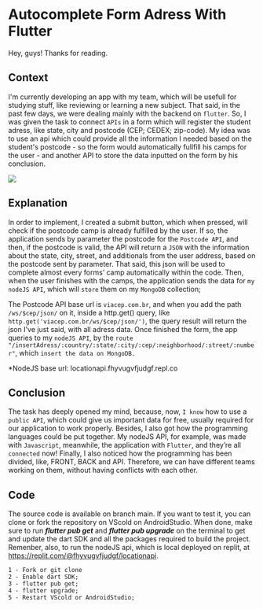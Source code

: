 # Autocomplete Form Adress With Flutter

Hey, guys! Thanks for reading.


## Context
I'm currently developing an app with my team, which will be usefull for studying stuff, like reviewing or learning a new subject. That said, in the past few days, we were dealing mainly with the backend on ```flutter```. So, I was given the task to connect ```APIs``` in a form which will register the student adress, like state, city and postcode (CEP; CEDEX; zip-code). My idea was to use an api which could provide all the information I needed based on the student's postcode - so the form would automatically fullfill his camps for the user - and another API to store the data inputted on the form by his conclusion.  

<div>


  <img src="https://user-images.githubusercontent.com/103438311/209247577-9864a5e7-8d8f-46dc-958a-d080c5645338.png">
</div>


## Explanation
In order to implement, I created a submit button, which when pressed, will check if the postcode camp is already fulfilled by the user. If so, the application sends by parameter the postcode for the ```Postcode API```, and then, if the postcode is valid, the API will return a ```JSON``` with the information about the state, city, street, and additionals from the user address, based on the postcode sent by parameter. That said, this json will be used to complete almost every forms’ camp automatically within the code. Then, when the user finishes with the camps, the application sends the data for ```my nodeJS API```, which will ```store``` them on my ```MongoDB``` collection;


The Postcode API base url is ```viacep.com.br```, and when you add the path ```/ws/$cep/json/``` on it, inside a http.get() query, like ```http.get('viacep.com.br/ws/$cep/json/')```, the query result will return the json I've just said, with all adress data. Once finished 
the form, the app queries to my ```nodeJS API```, by the ```route "/insertAdress/:country/:state/:city/:cep/:neighborhood/:street/:number"```,
which ```insert the data on MongoDB.```

*NodeJS base url: locationapi.fhyvugvfjudgf.repl.co

[comment]: <> (you must add the app video here, who going to show how it's working)

## Conclusion
The task has deeply opened my mind, because, now, ```I know``` how to use a ```public API```, which could give us important data for free, usually required for our application to work properly. Besides, I also got how the programming languages could be put together. My nodeJS API, for example, was made with ```Javascript```, meanwhile, the application with ```Flutter```, and they’re all ```connected``` now! Finally, I also noticed how the programming has been divided, like, FRONT, BACK and API. Therefore, we can have different teams working on them, without having conflicts with each other.

## Code
The source code is available on branch main. If you want to test it, you can clone or fork the repository on VScold on AndroidStudio. When done, make sure to run ***flutter pub get*** and ***flutter pub upgrade*** on the terminal to get and update the dart SDK and all the packages required to build the project. Remenber, also, to run the nodeJS api, which is local deployed on replit, at https://replit.com/@fhyvugvfjudgf/locationapi.

```
1 - Fork or git clone
2 - Enable dart SDK;
3 - flutter pub get;
4 - flutter upgrade;
5 - Restart VScold or AndroidStudio;
```

